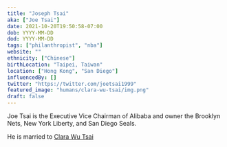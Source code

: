 ```yaml
---
title: "Joseph Tsai"
aka: ["Joe Tsai"]
date: 2021-10-20T19:50:58-07:00
dob: YYYY-MM-DD
dod: YYYY-MM-DD
tags: ["philanthropist", "nba"]
website: ""
ethnicity: ["Chinese"]
birthLocation: "Taipei, Taiwan"
location: ["Hong Kong", "San Diego"]
influencedBy: []
twitter: "https://twitter.com/joetsai1999"
featured_image: "humans/clara-wu-tsai/img.png"
draft: false
---
```


Joe Tsai is the Executive Vice Chairman of Alibaba and owner the Brooklyn Nets, New York Liberty, and San Diego Seals.

He is married to [Clara Wu Tsai](../clara-wu-tsai)
